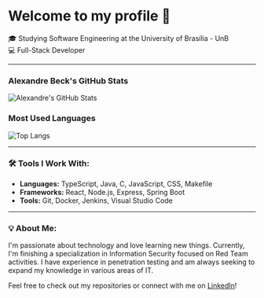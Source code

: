 # Welcome to my profile 👋

🎓 Studying Software Engineering at the University of Brasília - UnB  
💻 Full-Stack Developer

---

### Alexandre Beck's GitHub Stats

![Alexandre's GitHub Stats](https://github-readme-stats.vercel.app/api?username=zzzBECK&show_icons=true&theme=radical)

### Most Used Languages

![Top Langs](https://github-readme-stats.vercel.app/api/top-langs/?username=zzzBECK&layout=compact&langs_count=8&theme=radical)

---

### 🛠 Tools I Work With:

- **Languages:** TypeScript, Java, C, JavaScript, CSS, Makefile
- **Frameworks:** React, Node.js, Express, Spring Boot
- **Tools:** Git, Docker, Jenkins, Visual Studio Code

---

### 💡 About Me:

I'm passionate about technology and love learning new things. Currently, I'm finishing a specialization in Information Security focused on Red Team activities. I have experience in penetration testing and am always seeking to expand my knowledge in various areas of IT.

Feel free to check out my repositories or connect with me on [LinkedIn](https://www.linkedin.com/in/seu-perfil)!

